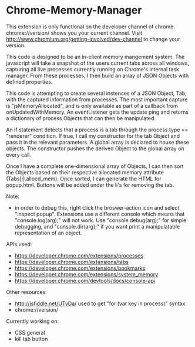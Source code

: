 # Chrome-Memory-Manager
This extension is only functional on the developer channel of chrome. chrome://version/ shows you your current channel. Visit http://www.chromium.org/getting-involved/dev-channel to change your version. 

This code is designed to be an in-client memory mangement system. The javascript will take a snapshot of the users current tabs across all windows, capturing all live processes currently running on Chrome's internal task manager. From these processes, I then build an array of JSON Objects with defined properties.

This code is attempting to create several instences of a JSON Object, Tab, with the captured information from processes. The most important capture is "jsMemoryAllocated", and is only available as part of a callback from onUpdatedWithMemory. An eventListener gets the update ping and returns a dictionary of process Objects that can then be manipulated. 

An if statement detects that a process is a tab through the process.type == "renderer" condition. If true, I call my constructor for the tab Object and pass it in the relevant parameters. A global array is declared to house these objects. The constructor pushes the derived Object to the global array on every call. 

Once I have a complete one-dimensional array of Objects, I can then sort the Objects based on their respective allocated memory attribute (Tabs[i].allocd_mem). Once sorted, I can generate the HTML for popup.html. Buttons will be added under the li's for removing the tab. 

Note:
- in order to debug this, right click the broswer-action icon and select "inspect popup". Extensions use a 
different console which means that "console.log(arg);" will not work. Use "console.debug(arg);" for simple debugging, and "console.dir(arg);" if you want print a manipulatable representation of an object. 

APIs used:
- https://developer.chrome.com/extensions/processes
- https://developer.chrome.com/extensions/tabs
- https://developer.chrome.com/extensions/bookmarks
- https://developer.chrome.com/extensions/system_memory
- https://developer.chrome.com/devtools/docs/console-api

Other resources:
- http://jsfiddle.net/UTyDa/  used to get "for (var key in process)" syntax 
- chrome://version/ 


Currently working on:

- CSS general
- kill tab button

